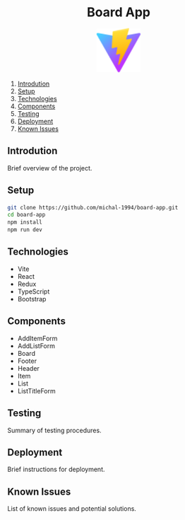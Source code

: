 # <div align="center">Board App</div>

<div align="center">
  <img src="/public/vite.svg" alt="Vite" title="Vite" style="height: 100px;">
</div>

1. [Introdution](#introdution)
2. [Setup](#setup)
3. [Technologies](#technologies)
4. [Components](#components)
5. [Testing](#testing)
6. [Deployment](#deployment)
7. [Known Issues](#known-issues)

## Introdution

Brief overview of the project.

## Setup

```bash
git clone https://github.com/michal-1994/board-app.git
cd board-app
npm install
npm run dev
```

## Technologies

- Vite
- React
- Redux
- TypeScript
- Bootstrap

## Components

- AddItemForm
- AddListForm
- Board
- Footer
- Header
- Item
- List
- ListTitleForm

## Testing

Summary of testing procedures.

## Deployment

Brief instructions for deployment.

## Known Issues

List of known issues and potential solutions.
